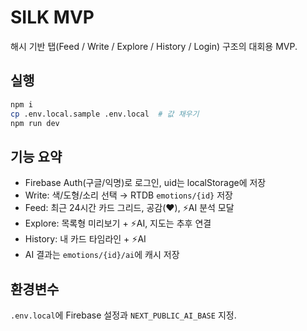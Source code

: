 # SILK MVP

해시 기반 탭(Feed / Write / Explore / History / Login) 구조의 대회용 MVP.

## 실행
```bash
npm i
cp .env.local.sample .env.local  # 값 채우기
npm run dev
```

## 기능 요약
- Firebase Auth(구글/익명)로 로그인, uid는 localStorage에 저장
- Write: 색/도형/소리 선택 → RTDB `emotions/{id}` 저장
- Feed: 최근 24시간 카드 그리드, 공감(❤), ⚡AI 분석 모달
- Explore: 목록형 미리보기 + ⚡AI, 지도는 추후 연결
- History: 내 카드 타임라인 + ⚡AI
- AI 결과는 `emotions/{id}/ai`에 캐시 저장

## 환경변수
`.env.local`에 Firebase 설정과 `NEXT_PUBLIC_AI_BASE` 지정.
